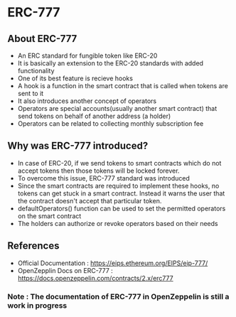 # ERC-777

## About ERC-777
<ul>
    <li>An ERC standard for fungible token like ERC-20
    <li>It is basically an extension to the ERC-20 standards with added functionality
    <li>One of its best feature is recieve hooks 
    <li>A hook is a function in the smart contract that is called when tokens are sent to it 
    <li> It also introduces another concept of operators
    <li> Operators are special accounts(usually another smart contract) that send tokens on behalf of another address (a holder)
    <li> Operators can be related to collecting monthly subscription fee 
</ul>

## Why was ERC-777 introduced?
<ul>
    <li>In case of ERC-20, if we send tokens to smart contracts which do not accept tokens then those tokens will be locked forever.
    <li>To overcome this issue, ERC-777 standard was introduced
    <li>Since the smart contracts are required to implement these hooks, no tokens can get stuck in a smart contract. Instead it warns the user that the contract doesn't accept that particular token.
    <li>defaultOperators() function can be used to set the permitted operators on the smart contract
    <li>The holders can authorize or revoke operators based on their needs
</ul>

## References
<ul>
    <li>Official Documentation : <a href="https://eips.ethereum.org/EIPS/eip-777" target="_blank">https://eips.ethereum.org/EIPS/eip-777/</a>
    <li>OpenZepplin Docs on ERC-777 : <a href="https://docs.openzeppelin.com/contracts/2.x/erc777" target="_blank">https://docs.openzeppelin.com/contracts/2.x/erc777</a>
</ul>

### Note : The documentation of ERC-777 in OpenZeppelin is still a work in progress


